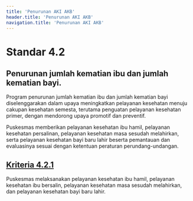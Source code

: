 ```yaml
---
title: 'Penurunan AKI AKB'
header.title: 'Penurunan AKI AKB'
navigation.title: 'Penurunan AKI AKB'
---
```


# Standar 4.2
## Penurunan jumlah kematian ibu dan jumlah kematian bayi. 

Program penurunan jumlah kematian ibu dan jumlah kematian bayi diselenggarakan dalam upaya meningkatkan pelayanan kesehatan menuju cakupan kesehatan semesta, terutama penguatan pelayanan kesehatan primer, dengan mendorong upaya promotif dan preventif. 

Puskesmas memberikan pelayanan kesehatan ibu hamil, pelayanan kesehatan persalinan, pelayanan kesehatan masa sesudah melahirkan, serta pelayanan kesehatan bayi baru lahir beserta pemantauan dan evaluasinya sesuai dengan ketentuan peraturan perundang-undangan. 

## [Kriteria 4.2.1](/4/2/1) 
Puskesmas melaksanakan pelayanan kesehatan ibu hamil, pelayanan kesehatan ibu bersalin, pelayanan kesehatan masa sesudah melahirkan, dan pelayanan kesehatan bayi baru lahir. 




